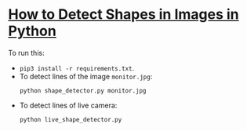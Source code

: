 # [How to Detect Shapes in Images in Python](https://www.thepythoncode.com/article/detect-shapes-hough-transform-opencv-python)
To run this:
- `pip3 install -r requirements.txt`.
- To detect lines of the image `monitor.jpg`:
    ```
    python shape_detector.py monitor.jpg
    ```
- To detect lines of live camera:
    ```
    python live_shape_detector.py
    ```